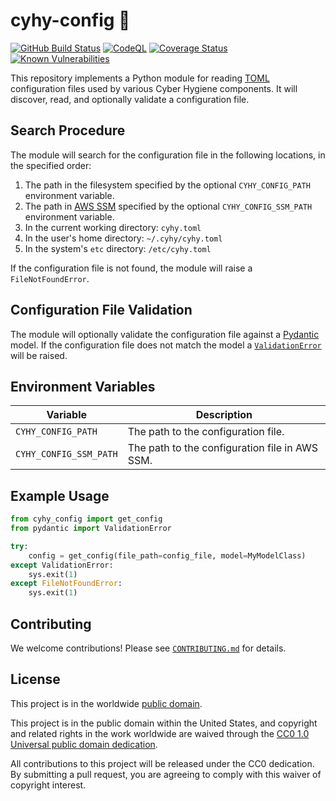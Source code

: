 # cyhy-config 📝 #

[![GitHub Build
Status](https://github.com/cisagov/cyhy-config/workflows/build/badge.svg)](https://github.com/cisagov/cyhy-config/actions)
[![CodeQL](https://github.com/cisagov/cyhy-config/workflows/CodeQL/badge.svg)](https://github.com/cisagov/cyhy-config/actions/workflows/codeql-analysis.yml)
[![Coverage
Status](https://coveralls.io/repos/github/cisagov/cyhy-config/badge.svg?branch=develop)](https://coveralls.io/github/cisagov/cyhy-config?branch=develop)
[![Known
Vulnerabilities](https://snyk.io/test/github/cisagov/cyhy-config/develop/badge.svg)](https://snyk.io/test/github/cisagov/cyhy-config)

This repository implements a Python module for reading [TOML](https://toml.io)
configuration files used by various Cyber Hygiene components.  It will discover,
read, and optionally validate a configuration file.

## Search Procedure ##

The module will search for the configuration file in the following locations, in
the specified order:

1. The path in the filesystem specified by the optional `CYHY_CONFIG_PATH`
   environment variable.
1. The path in [AWS SSM](https://docs.aws.amazon.com/systems-manager/) specified
   by the optional `CYHY_CONFIG_SSM_PATH` environment variable.
1. In the current working directory: `cyhy.toml`
1. In the user's home directory: `~/.cyhy/cyhy.toml`
1. In the system's `etc` directory: `/etc/cyhy.toml`

If the configuration file is not found, the module will raise a
`FileNotFoundError`.

## Configuration File Validation ##

The module will optionally validate the configuration file against a
[Pydantic](https://docs.pydantic.dev) model.  If the configuration file does not
match the model a
[`ValidationError`](https://docs.pydantic.dev/latest/api/pydantic_core/#pydantic_core.ValidationError)
will be raised.

## Environment Variables ##

| Variable | Description |
|----------|-------------|
| `CYHY_CONFIG_PATH` | The path to the configuration file. |
| `CYHY_CONFIG_SSM_PATH` | The path to the configuration file in AWS SSM. |

## Example Usage ##

```python
from cyhy_config import get_config
from pydantic import ValidationError

try:
    config = get_config(file_path=config_file, model=MyModelClass)
except ValidationError:
    sys.exit(1)
except FileNotFoundError:
    sys.exit(1)
```

## Contributing ##

We welcome contributions!  Please see [`CONTRIBUTING.md`](CONTRIBUTING.md) for
details.

## License ##

This project is in the worldwide [public domain](LICENSE).

This project is in the public domain within the United States, and copyright and
related rights in the work worldwide are waived through the [CC0 1.0 Universal
public domain dedication](https://creativecommons.org/publicdomain/zero/1.0/).

All contributions to this project will be released under the CC0 dedication. By
submitting a pull request, you are agreeing to comply with this waiver of
copyright interest.
